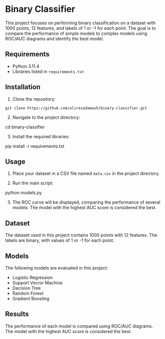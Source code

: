 # Binary Classifier

This project focuses on performing binary classification on a dataset with 1000 points, 12 features, and labels of 1 or -1 for each point. The goal is to compare the performance of simple models to complex models using ROC/AUC diagrams and identify the best model.

## Requirements

- Python 3.11.4
- Libraries listed in `requirements.txt`

## Installation

1. Clone the repository:
```
git clone https://github.com/alirezadamash/binary-classifier.git
```
2. Navigate to the project directory:

cd binary-classifier


3. Install the required libraries:

pip install -r requirements.txt

## Usage

1. Place your dataset in a CSV file named `data.csv` in the project directory.

2. Run the main script:

python models.py

3. The ROC curve will be displayed, comparing the performance of several models. The model with the highest AUC score is considered the best.

## Dataset

The dataset used in this project contains 1000 points with 12 features. The labels are binary, with values of 1 or -1 for each point.

## Models

The following models are evaluated in this project:

- Logistic Regression
- Support Vecror Machine
- Decision Tree
- Random Forest
- Gradient Boosting

## Results

The performance of each model is compared using ROC/AUC diagrams. The model with the highest AUC score is considered the best.
